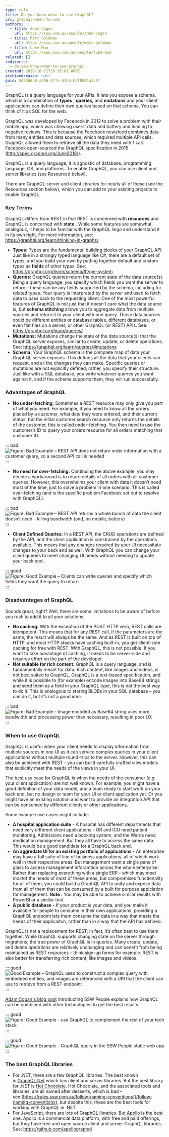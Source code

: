 ```yaml
---
type: rule
title: Do you know when to use GraphQL?
uri: graphql-when-to-use
authors:
  - title: Adam Cogan
    url: https://ssw.com.au/people/adam-cogan
  - title: Matt Goldman
    url: https://ssw.com.au/people/matt-goldman
  - title: Luke Mao
    url: https://www.ssw.com.au/people/luke-mao
related: []
redirects:
  - do-you-know-when-to-use-graphql
created: 2020-10-21T18:35:01.000Z
archivedreason: null
guid: 543dd6a0-a206-4ffe-b2b4-bdf8061a1c5f
---
```

GraphQL is a query language for your APIs. It lets you expose a schema, which is a combination of   **types** ,   **queries,** and   **mutations** and your client applications can define their own queries based on that schema. You can think of it as SQL for the web.

GraphQL was developed by Facebook in 2012 to solve a problem with their mobile app, which was chewing users' data and battery and leading to negative reviews. This is because the Facebook newsfeed combines data from many entities and data sources, which required multiple API calls. GraphQL allowed them to retrieve all the data they need with 1 call. Facebook open-sourced the GraphQL specification in 2015 (<http://spec.graphql.org/June2018/>).

<!--endintro-->

GraphQL is a query language; it is agnostic of database, programming language, OS, and platforms. To enable GraphQL, you can use client and server libraries (see Resourced below).

There are GraphQL server and client libraries for nearly all of these (see the Resources section below), which you can add to your existing projects to enable GraphQL.

### Key Terms

GraphQL differs from REST in that REST is concerned with  **resources** and GraphQL is concerned with  **state** . While some features are somewhat analogous, it helps to be familiar with the GraphQL lingo and understand it in its own right. For more information, see:     <https://graphql.org/learn/thinking-in-graphs/>

* **Types:** Types are the fundamental building blocks of your GraphQL API. Just like in a strongly typed language like C#, there are a default set of types, and you build your own by putting together default and custom types as  **fields** of other types. See:
      <https://graphql.org/learn/schema/#type-system>
* **Queries:** GraphQL queries return the current state of the data source(s). Being a query language, you specify which fields you want the server to return – these can be any fields supported by the schema, including for related types. Your query is interpreted by the server and used to fetch data to pass back to the requesting client. One of the most powerful features of GraphQL is not just that it doesn’t care what the data source is, but  **schema stitching** allows you to aggregate data from multiple sources and return it to your client with one query. Those data sources could be different entities or database tables, different databases, or even flat files on a server, or other GraphQL (or REST) APIs. See:
      <https://graphql.org/learn/queries/>
* **Mutations:** Mutations change the state of the data source(s) that the GraphQL server exposes, similar to create, update, or delete operations. See:
      <https://graphql.org/learn/queries/#mutations>
* **Schema:** Your GraphQL schema is the complete map of data your GraphQL server exposes. This defines all the data that your clients can request, and all the changes they can make. Specific queries or mutations are not explicitly defined; rather, you specify their structure. Just like with a SQL database, you write whatever queries you want against it, and if the schema supports them, they will run successfully.

### Advantages of GraphQL

* **No under-fetching:** Sometimes a REST resource may only give you part of what you need. For example, if you need to know all the orders placed by a customer, what date they were ordered, and their current status, but the initial customer search resource only returns the details of the customer, this is called under-fetching. You then need to use the customer’s ID to query your orders resource for all orders matching that customer ID.

::: bad
![Figure: Bad Example – REST API does not return order information with a customer query, so a second API call is needed](graphql-bad-example-underfetching.png)
:::

* **No need for over-fetching:** Continuing the above example, you may decide a workaround is to return details of all orders with all customer queries. However, this overwhelms your client with data it doesn’t need most of the time, just to solve a problem in one scenario. This is called over-fetching (and is the specific problem Facebook set out to resolve with GraphQL).

::: bad
![Figure: Bad Example – REST API returns a whole bunch of data the client doesn’t need – killing bandwidth (and, on mobile, battery)](graph-ql-bad-overfetching.png)
:::

* **Client Defined Queries:** In a REST API, the CRUD operations are defined by the API, and the client application is constrained by the operations available. This means that any changes required by your UI necessitate changes to your back end as well. With GraphQL you can change your client queries to meet changing UI needs without needing to update your back end.

::: good
![Figure: Good Example – Clients can write queries and specify which fields they want the query to return](graphql-good-example-shaped-query.png)
:::

### Disadvantages of GraphQL

Sounds great, right? Well, there are some limitations to be aware of before you rush to add it to all your solutions.

* **No caching:** With the exception of the POST HTTP verb, REST calls are idempotent. This means that for any REST call, if the parameters are the same, the result will always be the same. And as REST is built on top of HTTP, and most HTTP stacks have caching built-in, you get client-side caching for free with REST. With GraphQL, this is not possible. If you want to take advantage of caching, it needs to be server-side and requires effort on the part of the developer.
* **Not suitable for rich content:** GraphQL is a query language, and is fundamentally meant for data. Rich content, like images and videos, is not best suited to GraphQL. GraphQL is a text-based specification, and while it is possible to (for example) encode images into Base64 strings and send them as a field in your GraphQL type, this is not the best way to do it. This is analogous to storing BLOBs in your SQL database – you can do it, but it’s not a good idea.

::: bad
![Figure: Bad Example – Image encoded as Base64 string uses more bandwidth and processing power than necessary, resulting in poor UX](graphql-image-base64.png)
:::

### When to use GraphQL

 GraphQL is useful when your client needs to display information from multiple sources in one UI as it can service complex queries in your client applications without multiple round-trips to the server. However, this can also be achieved with REST - you can build carefully crafted view models that explicitly meet the needs of the views in your UI.

The best use case for GraphQL is when the needs of the consumer (e.g. your client application) are not well known. For example, you might have a good definition of your data model, and a team ready to start work on your back end, but no design or team for your UI or client application yet. Or you might have an existing solution and want to provide an integration API that can be consumed by different clients or other applications.

Some example use cases might include:

* **A hospital application suite** - A hospital has different departments that need very different client applications - OR and ICU need patient monitoring, Admissions need a booking system, and the Wards need medication management. But they all have to access the same data. This would be a good candidate for a GraphQL back end.
* **An aggredate UI for an existing portfolio of applications -** An enterprise may have a full suite of line of business applications, all of which work well in their respective areas. But management want a single pane of glass to access management inforamtion across the whole enterprise. Rather than replacing everything with a single ERP - which may meet *most*of the needs of *most* of these areas, but compromises functionality for all of them, you could build a GraphQL API to unify and expose data from all of them that can be consumed by a built for purpose applciation for management.  **Note** : You may be able to achieve similar results with PowerBI or a similar tool.
* **A public database -** If your product *is* your data, and you make it available for people to consume in their own applications, providing a GraphQL endpoint lets them consume the data in a way that meets the needs of their applicaiton, rather than in a way that the API has defined.

GraphQL is not a replacement for REST; in fact, it’s often best to use them together. While GraphQL supports changing state on the server through migrations, the true power of GraphQL is in queries. Many create, update, and delete operations are relatively unchanging and can benefit from being maintained as REST resources – think sign-up forms for example. REST is also better for transferring rich content, like images and videos.

::: good
![Good Example – GraphQL used to construct a complex query with embedded entities, and images are referenced with a URI that the client can use to retrieve from a REST endpoint](good-example-image-url.png)
:::

[Adam Cogan's blog post](https://adamcogan.com/2020/02/10/introducing-ssw-people/) introducting SSW People explains how GraphQL can be combined with other technologies to get the best results.

::: good
![Figure: Good Example - use GraphQL to complement the rest of your tech stack](adam-blog-screenshot.png)
:::

::: good
![Figure: Good Example - GraphQL query in the SSW People static web app](people-graph-screenshot.png)
:::

### The best GraphQL libraries

* For .NET, there are a few GraphQL libraries. The best known is [GraphQL.Net](https://github.com/graphql-dotnet/graphql-dotnet) which has client and server libraries. But the best library for .NET is [Hot Chocolate](https://github.com/ChilliCream/hotchocolate). Hot Chocolate, and the associated tools and libraries, are all named after desserts, which is bad – see [https://rules.ssw.com.au/follow-naming-conventions](/follow-naming-conventions), but despite this, these are the best tools for working with GraphQL in .NET.
* For JavaScript, there are lots of GraphQL libraries. But [Apollo](https://www.apollographql.com/) is the best one. Apollo is a commercial data platform, with free and paid offerings, but they have free and open source client and server GraphQL libraries. See: <https://github.com/apollographql>
